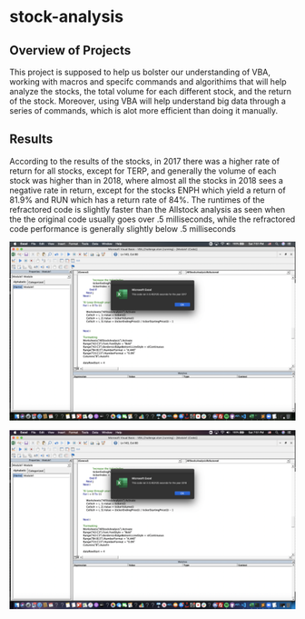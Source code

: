 # stock-analysis
## Overview of Projects
  This project is supposed to help us bolster our understanding of VBA, working with macros and 
  specifc commands and algorithims that will help analyze the stocks, the total volume for each 
  different stock, and the return of the stock. Moreover, using VBA will help understand big data
  through a series of commands, which is alot more efficient than doing it manually.
  
 ## Results
  According to the results of the stocks, in 2017 there was a higher rate of return for all stocks, 
  except for TERP, and generally the volume of each stock was higher than in 2018, where almost 
  all the stocks in 2018 sees a negative rate in return, except for the stocks ENPH which yield a return of 
  81.9% and RUN which has a return rate of 84%. The runtimes of the refractored code is slightly faster than the 
  Allstock analysis as seen when the the original code usually goes over .5 milliseconds, while the refractored code
  performance is generally slightly below .5 milliseconds

![2017 runtime complexity of refractored code](https://github.com/tlin41390/stock-analysis/blob/main/Resources/VBA_Challenge_2017.png)

![2018 runtime complexity of refractored code](https://github.com/tlin41390/stock-analysis/blob/main/Resources/VBA_Challege_2018.png)

